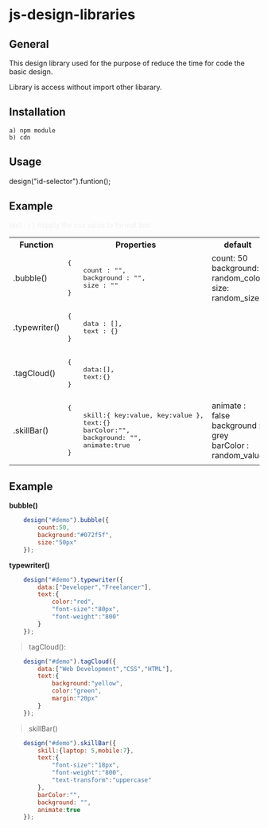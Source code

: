 # js-design-libraries
 
## General

This design library used for the purpose of reduce the time for code the basic design.

Library is access without import other libarary.

## Installation

    a) npm module
    b) cdn

## Usage


design("id-selector").funtion();

## Example

<span style="color: #f1f1f1">text : { } #apply the css value to format text</span>

<table style="width:100%">
    <tr>
        <th>Function</th>
        <th>Properties</th>
        <th>default</th>
    </tr>
    <tr>
        <td>.bubble()</td>
        <td>
<pre>{
    count : "",
    background : "",
    size : ""
}</pre></td>
        <td>
        count: 50<br/>
        background: random_color</br>
        size: random_size
        </td>    
    </tr>    
    <tr>
        <td>.typewriter()</td>
        <td><pre>{
    data : [],    
    text : {}
}</pre></td>
        <td>&nbsp;</td>    
    </tr>  
    <tr>
        <td>.tagCloud()</td>
        <td>
    <pre>{
    data:[],
    text:{}
}
</pre></td>
        <td>&nbsp;</td>    
    </tr>
    <tr>
        <td>.skillBar()</td>
        <td>
    <pre>{
    skill:{ key:value, key:value },
    text:{}
    barColor:"",
    background: "",
    animate:true
}</pre></td>
        <td>
        animate : false<br/>
        background : grey<br/>
        barColor : random_value
        </td>    
    </tr>  

</table>


## Example
**bubble()**

```javascript
    design("#demo").bubble({
        count:50,
        background:"#072f5f", 
        size:"50px"
    });
```


**typewriter()**
```javascript
    design("#demo").typewriter({
        data:["Developer","Freelancer"],
        text:{
            color:"red",            
            "font-size":"80px",
            "font-weight":"800"
        }
    });
```    

> tagCloud(): 

```javascript    
    design("#demo").tagCloud({
        data:["Web Development","CSS","HTML"],
        text:{
            background:"yellow",
            color:"green",
            margin:"20px"
        }
    });
```


> skillBar()

```javascript    
    design("#demo").skillBar({
        skill:{laptop: 5,mobile:7},
        text:{
            "font-size":"18px",
            "font-weight":"800",
            "text-transform":"uppercase"
        },
        barColor:"",
        background: "",
        animate:true
    });
```
